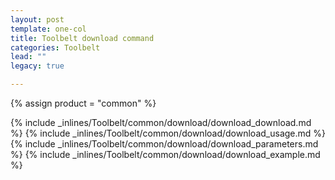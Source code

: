 ```yaml
---
layout: post
template: one-col
title: Toolbelt download command
categories: Toolbelt
lead: ""
legacy: true

---
```

{% assign product = "common" %}

{% include _inlines/Toolbelt/common/download/download_download.md %}
{% include _inlines/Toolbelt/common/download/download_usage.md %}
{% include _inlines/Toolbelt/common/download/download_parameters.md %}
{% include _inlines/Toolbelt/common/download/download_example.md %}
